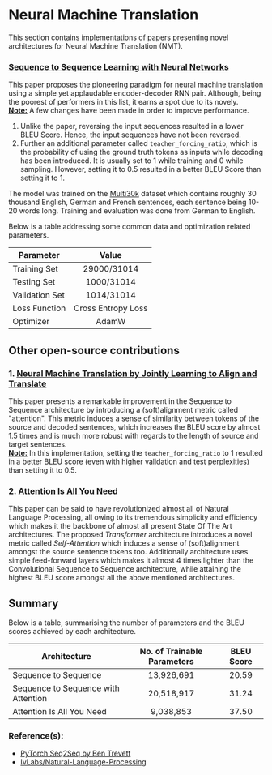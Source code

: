 # Neural Machine Translation

This section contains implementations of papers presenting novel architectures for Neural Machine Translation (NMT).

### [Sequence to Sequence Learning with Neural Networks](https://github.com/ThanmayJ/neural-machine-translation/blob/main/seq2seq-pytorch.ipynb)
This paper proposes the pioneering paradigm for neural machine translation using a simple yet applaudable encoder-decoder RNN pair. Although, being the poorest of performers in this list, it earns a spot due to its novely.\
**<ins>Note:</ins>** A few changes have been made in order to improve performance.
1. Unlike the paper, reversing the input sequences resulted in a lower BLEU Score. Hence, the input sequences have not been reversed.
2. Further an additional parameter called ```teacher_forcing_ratio```, which is the probability of using the ground truth tokens as inputs while decoding has been introduced. It is usually set to 1 while training and 0 while sampling. However, setting it to 0.5 resulted in a better BLEU Score than setting it to 1.

The model was trained on the [Multi30k](https://arxiv.org/abs/1605.00459) dataset which contains roughly 30 thousand English, German and French sentences, each sentence being 10-20 words long. Training and evaluation was done from German to English.

Below is a table addressing some common data and optimization related parameters.

| Parameter      |       Value        |
| -------------- |:------------------:|
| Training Set   |    29000/31014     |
| Testing Set    |     1000/31014     |
| Validation Set |     1014/31014     |
| Loss Function  | Cross Entropy Loss |
| Optimizer      |       AdamW        |

## Other open-source contributions

### 1. [Neural Machine Translation by Jointly Learning to Align and Translate](https://github.com/IvLabs/Natural-Language-Processing/blob/master/neural_machine_translation/notebooks/Seq2Seq_with_Attention.ipynb)
This paper presents a remarkable improvement in the Sequence to Sequence architecture by introducing a (soft)alignment metric called "attention". This metric induces a sense of similarity between tokens of the source and decoded sentences, which increases the BLEU score by almost 1.5 times and is much more robust with regards to the length of source and target sentences.\
**<ins>Note:</ins>** In this implementation, setting the ```teacher_forcing_ratio``` to 1 resulted in a better BLEU score (even with higher validation and test perplexities) than setting it to 0.5.

### 2. [Attention Is All You Need](https://github.com/IvLabs/Natural-Language-Processing/blob/master/neural_machine_translation/notebooks/Attention_Is_All_You_Need.ipynb)
This paper can be said to have revolutionized almost all of Natural Language Processing, all owing to its tremendous simplicity and efficiency which makes it the backbone of almost all present State Of The Art architectures. The proposed *Transformer* architecture introduces a novel metric called *Self-Attention* which induces a sense of (soft)alignment amongst the source sentence tokens too. Additionally architecture uses simple feed-forward layers which makes it almost 4 times lighter than the Convolutional Sequence to Sequence architecture, while attaining the highest BLEU score amongst all the above mentioned architectures.


## Summary
Below is a table, summarising the number of parameters and the BLEU scores achieved by each architecture.

| Architecture                        | No. of Trainable Parameters | BLEU Score |
| ----------------------------------- |:---------------------------:|:----------:|
| Sequence to Sequence                |         13,926,691          |   20.59    |
| Sequence to Sequence with Attention |         20,518,917          |   31.24    |
| Attention Is All You Need           |          9,038,853          |   37.50    |

### Reference(s):
* [PyTorch Seq2Seq by Ben Trevett](https://github.com/bentrevett/pytorch-seq2seq)
* [IvLabs/Natural-Language-Processing](https://github.com/IvLabs/Natural-Language-Processing/tree/master/neural_machine_translation)
